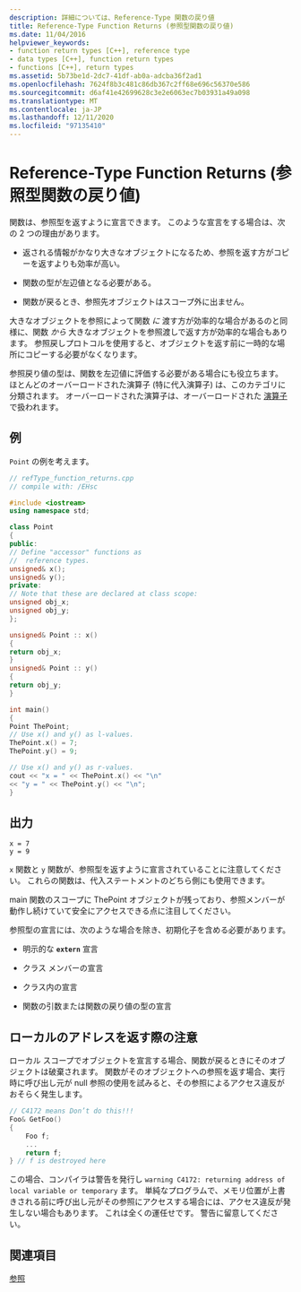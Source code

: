 ```yaml
---
description: 詳細については、Reference-Type 関数の戻り値
title: Reference-Type Function Returns (参照型関数の戻り値)
ms.date: 11/04/2016
helpviewer_keywords:
- function return types [C++], reference type
- data types [C++], function return types
- functions [C++], return types
ms.assetid: 5b73be1d-2dc7-41df-ab0a-adcba36f2ad1
ms.openlocfilehash: 7624f8b3c481c86db367c2ff68e696c56370e586
ms.sourcegitcommit: d6af41e42699628c3e2e6063ec7b03931a49a098
ms.translationtype: MT
ms.contentlocale: ja-JP
ms.lasthandoff: 12/11/2020
ms.locfileid: "97135410"
---
```

# <a name="reference-type-function-returns"></a>Reference-Type Function Returns (参照型関数の戻り値)

関数は、参照型を返すように宣言できます。 このような宣言をする場合は、次の 2 つの理由があります。

- 返される情報がかなり大きなオブジェクトになるため、参照を返す方がコピーを返すよりも効率が高い。

- 関数の型が左辺値となる必要がある。

- 関数が戻るとき、参照先オブジェクトはスコープ外に出ません。

大きなオブジェクトを参照によって関数 *に* 渡す方が効率的な場合があるのと同様に、関数 *から* 大きなオブジェクトを参照渡しで返す方が効率的な場合もあります。 参照戻しプロトコルを使用すると、オブジェクトを返す前に一時的な場所にコピーする必要がなくなります。

参照戻り値の型は、関数を左辺値に評価する必要がある場合にも役立ちます。 ほとんどのオーバーロードされた演算子 (特に代入演算子) は、このカテゴリに分類されます。 オーバーロードされた演算子は、オーバーロードされた [演算子](../cpp/operator-overloading.md)で扱われます。

## <a name="example"></a>例

`Point` の例を考えます。

```cpp
// refType_function_returns.cpp
// compile with: /EHsc

#include <iostream>
using namespace std;

class Point
{
public:
// Define "accessor" functions as
//  reference types.
unsigned& x();
unsigned& y();
private:
// Note that these are declared at class scope:
unsigned obj_x;
unsigned obj_y;
};

unsigned& Point :: x()
{
return obj_x;
}
unsigned& Point :: y()
{
return obj_y;
}

int main()
{
Point ThePoint;
// Use x() and y() as l-values.
ThePoint.x() = 7;
ThePoint.y() = 9;

// Use x() and y() as r-values.
cout << "x = " << ThePoint.x() << "\n"
<< "y = " << ThePoint.y() << "\n";
}
```

## <a name="output"></a>出力

```Output
x = 7
y = 9
```

`x` 関数と `y` 関数が、参照型を返すように宣言されていることに注意してください。 これらの関数は、代入ステートメントのどちら側にも使用できます。

main 関数のスコープに ThePoint オブジェクトが残っており、参照メンバーが動作し続けていて安全にアクセスできる点に注目してください。

参照型の宣言には、次のような場合を除き、初期化子を含める必要があります。

- 明示的な **`extern`** 宣言

- クラス メンバーの宣言

- クラス内の宣言

- 関数の引数または関数の戻り値の型の宣言

## <a name="caution-returning-address-of-local"></a>ローカルのアドレスを返す際の注意

ローカル スコープでオブジェクトを宣言する場合、関数が戻るときにそのオブジェクトは破棄されます。 関数がそのオブジェクトへの参照を返す場合、実行時に呼び出し元が null 参照の使用を試みると、その参照によるアクセス違反がおそらく発生します。

```cpp
// C4172 means Don’t do this!!!
Foo& GetFoo()
{
    Foo f;
    ...
    return f;
} // f is destroyed here
```

この場合、コンパイラは警告を発行し `warning C4172: returning address of local variable or temporary` ます。 単純なプログラムで、メモリ位置が上書きされる前に呼び出し元がその参照にアクセスする場合には、アクセス違反が発生しない場合もあります。 これは全くの運任せです。 警告に留意してください。

## <a name="see-also"></a>関連項目

[参照](../cpp/references-cpp.md)
